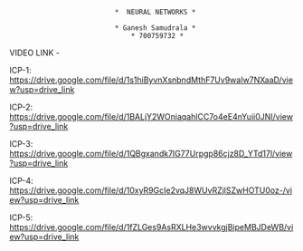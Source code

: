                               *  NEURAL NETWORKS *

                              * Ganesh Samudrala *
                                  * 700759732 *
 
VIDEO LINK - 

ICP-1: https://drive.google.com/file/d/1s1hiByvnXsnbndMthF7Uv9waIw7NXaaD/view?usp=drive_link

ICP-2: https://drive.google.com/file/d/1BALjY2WOniaqahlCC7o4eE4nYuii0JNI/view?usp=drive_link

ICP-3: https://drive.google.com/file/d/1QBgxandk7lG77Urpgp86cjz8D_YTd17l/view?usp=drive_link

ICP-4: https://drive.google.com/file/d/10xyR9GcIe2vqJ8WUvRZjlSZwHOTU0oz-/view?usp=drive_link

ICP-5: https://drive.google.com/file/d/1fZLGes9AsRXLHe3wvvkgjBipeMBJDeWB/view?usp=drive_link


